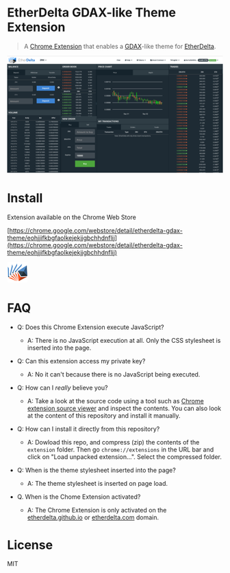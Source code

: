 # EtherDelta GDAX-like Theme Extension

> A [Chrome Extension](https://chrome.google.com/webstore/detail/etherdelta-gdax-theme/eohjjifkbgfaolkejekjjgbchhdnflij) that enables a [GDAX](https://www.gdax.com/trade/ETH-USD)-like theme for [EtherDelta](https://etherdelta.github.io).

<img src="./screenshot.png" width="800" />

# Install

Extension available on the Chrome Web Store

[https://chrome.google.com/webstore/detail/etherdelta-gdax-theme/eohjjifkbgfaolkejekjjgbchhdnflij](https://chrome.google.com/webstore/detail/etherdelta-gdax-theme/eohjjifkbgfaolkejekjjgbchhdnflij)

<img src="./extension/icon48.png" width="48" />

# FAQ

- Q: Does this Chrome Extension execute JavaScript?

  - A: There is no JavaScript execution at all. Only the CSS stylesheet is inserted into the page.

- Q: Can this extension access my private key?

  - A: No it can't because there is no JavaScript being executed.

- Q: How can I *really* believe you?

  - A: Take a look at the source code using a tool such as [Chrome extension source viewer](https://chrome.google.com/webstore/detail/chrome-extension-source-v/jifpbeccnghkjeaalbbjmodiffmgedin?hl=en) and inspect the contents. You can also look at the content of this repository and install it manually.

- Q: How can I install it directly from this repository?

  - A: Dowload this repo, and compress (zip) the contents of the `extension` folder. Then go `chrome://extensions` in the URL bar and click on "Load unpacked extension...". Select the compressed folder.

- Q: When is the theme stylesheet inserted into the page?

  - A: The theme stylesheet is inserted on page load.

- Q. When is the Chome Extension activated?

  - A: The Chrome Extension is only activated on the [etherdelta.github.io](https://etherdelta.github.io/) or [etherdelta.com](https://etherdelta.com/) domain.

# License

MIT
